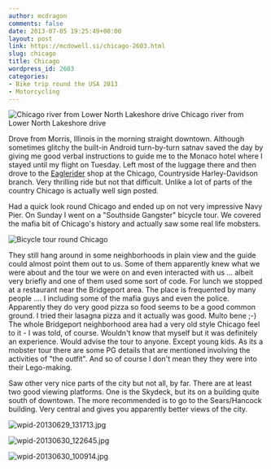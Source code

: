 ```yaml
---
author: mcdragon
comments: false
date: 2013-07-05 19:25:49+00:00
layout: post
link: https://mcdowell.si/chicago-2603.html
slug: chicago
title: Chicago
wordpress_id: 2603
categories:
- Bike trip round the USA 2013
- Motorcycling
---
```


![Chicago river from Lower North Lakeshore drive](https://img.mcdowell.si/2013/06/Chicago_1-1.jpg) 
Chicago river from Lower North Lakeshore drive

Drove from Morris, Illinois in the morning straight downtown. Although sometimes glitchy the built-in Android turn-by-turn satnav saved the day by giving me good verbal instructions to guide me to the Monaco hotel where I stayed until my flight on Tuesday. Left most of the luggage there and then drove to the [Eaglerider](http://www.eaglerider.com/) shop at the Chicago, Countryside Harley-Davidson branch. Very thrilling ride but not that difficult. Unlike a lot of parts of the country Chicago is actually well sign posted.

Had a quick look round Chicago and ended up on not very impressive Navy Pier. On Sunday I went on a "Southside Gangster" bicycle tour. We covered the mafia bit of Chicago's history and actually saw some real life mobsters.

![Bicycle tour round Chicago](https://img.mcdowell.si/2013/06/wpid-20130630_100908-1.jpg)

They still hang around in some neighborhoods in plain view and the guide could almost point them out to us. Some of them apparently knew what we were about and the tour we were on and even interacted with us ... albeit very briefly and one of them used some sort of code.
For lunch we stopped at a restaurant near the Bridgeport area. The place is frequented by many people .... I including some of the mafia guys and even the police. Apparently they do very good pizza so food seems to be a good common ground. I tried their lasagna pizza and it actually was good. Multo bene ;-)
The whole Bridgeport neighborhood area had a very old style Chicago feel to it - I was told, of course. Wouldn't know that myself but it was definitely an experience. Would advise the tour to anyone. Except young kids. As its a mobster tour there are some PG details that are mentioned involving the activities of "the outfit". And so of course I don't mean they they were into their Lego-making.

Saw other very nice parts of the city but not all, by far. There are at least two good viewing platforms. One is the Skydeck, but its on a building quite south of downtown. The more recommended is to go to the Sears/Hancock building. Very central and gives you apparently better views of the city.

![wpid-20130629_131713.jpg](https://img.mcdowell.si/2013/06/wpid-20130629_131713-1.jpg)

![wpid-20130630_122645.jpg](https://img.mcdowell.si/2013/06/wpid-20130630_122645-1.jpg)

![wpid-20130630_100914.jpg](https://img.mcdowell.si/2013/07/wpid-20130630_100914-1.jpg)


